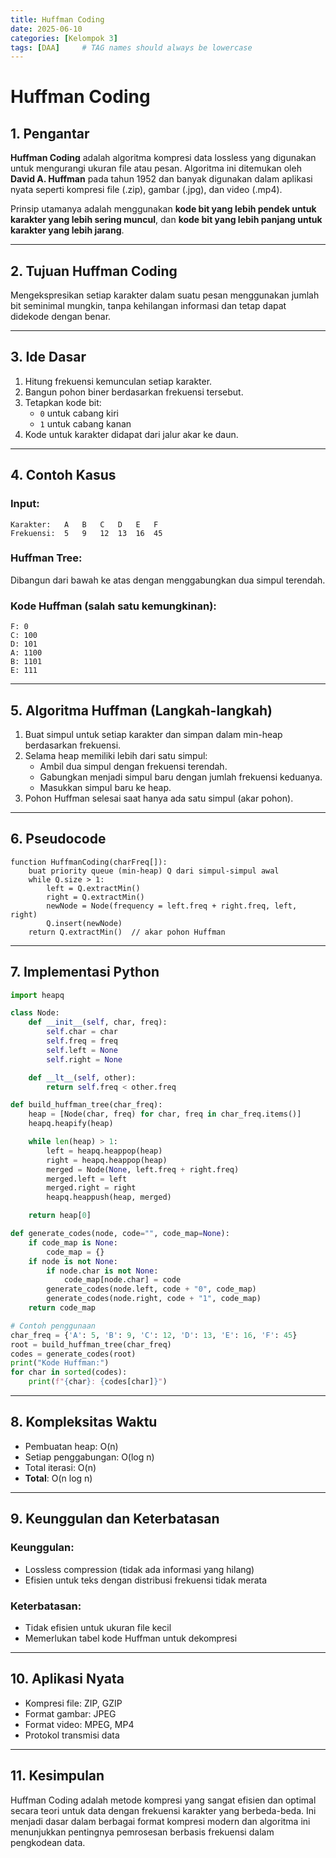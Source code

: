 ```yaml
---
title: Huffman Coding
date: 2025-06-10
categories: [Kelompok 3]
tags: [DAA]     # TAG names should always be lowercase
---
```


# Huffman Coding

## 1. Pengantar

**Huffman Coding** adalah algoritma kompresi data lossless yang digunakan untuk mengurangi ukuran file atau pesan. Algoritma ini ditemukan oleh **David A. Huffman** pada tahun 1952 dan banyak digunakan dalam aplikasi nyata seperti kompresi file (.zip), gambar (.jpg), dan video (.mp4).

Prinsip utamanya adalah menggunakan **kode bit yang lebih pendek untuk karakter yang lebih sering muncul**, dan **kode bit yang lebih panjang untuk karakter yang lebih jarang**.

---

## 2. Tujuan Huffman Coding

Mengekspresikan setiap karakter dalam suatu pesan menggunakan jumlah bit seminimal mungkin, tanpa kehilangan informasi dan tetap dapat didekode dengan benar.

---

## 3. Ide Dasar

1. Hitung frekuensi kemunculan setiap karakter.
2. Bangun pohon biner berdasarkan frekuensi tersebut.
3. Tetapkan kode bit:
   - `0` untuk cabang kiri
   - `1` untuk cabang kanan
4. Kode untuk karakter didapat dari jalur akar ke daun.

---

## 4. Contoh Kasus

### Input:
```
Karakter:   A   B   C   D   E   F
Frekuensi:  5   9   12  13  16  45
```

### Huffman Tree:
Dibangun dari bawah ke atas dengan menggabungkan dua simpul terendah.

### Kode Huffman (salah satu kemungkinan):
```
F: 0
C: 100
D: 101
A: 1100
B: 1101
E: 111
```

---

## 5. Algoritma Huffman (Langkah-langkah)

1. Buat simpul untuk setiap karakter dan simpan dalam min-heap berdasarkan frekuensi.
2. Selama heap memiliki lebih dari satu simpul:
   - Ambil dua simpul dengan frekuensi terendah.
   - Gabungkan menjadi simpul baru dengan jumlah frekuensi keduanya.
   - Masukkan simpul baru ke heap.
3. Pohon Huffman selesai saat hanya ada satu simpul (akar pohon).

---

## 6. Pseudocode

```plaintext
function HuffmanCoding(charFreq[]):
    buat priority queue (min-heap) Q dari simpul-simpul awal
    while Q.size > 1:
        left = Q.extractMin()
        right = Q.extractMin()
        newNode = Node(frequency = left.freq + right.freq, left, right)
        Q.insert(newNode)
    return Q.extractMin()  // akar pohon Huffman
```

---

## 7. Implementasi Python

```python
import heapq

class Node:
    def __init__(self, char, freq):
        self.char = char
        self.freq = freq
        self.left = None
        self.right = None

    def __lt__(self, other):
        return self.freq < other.freq

def build_huffman_tree(char_freq):
    heap = [Node(char, freq) for char, freq in char_freq.items()]
    heapq.heapify(heap)

    while len(heap) > 1:
        left = heapq.heappop(heap)
        right = heapq.heappop(heap)
        merged = Node(None, left.freq + right.freq)
        merged.left = left
        merged.right = right
        heapq.heappush(heap, merged)

    return heap[0]

def generate_codes(node, code="", code_map=None):
    if code_map is None:
        code_map = {}
    if node is not None:
        if node.char is not None:
            code_map[node.char] = code
        generate_codes(node.left, code + "0", code_map)
        generate_codes(node.right, code + "1", code_map)
    return code_map

# Contoh penggunaan
char_freq = {'A': 5, 'B': 9, 'C': 12, 'D': 13, 'E': 16, 'F': 45}
root = build_huffman_tree(char_freq)
codes = generate_codes(root)
print("Kode Huffman:")
for char in sorted(codes):
    print(f"{char}: {codes[char]}")
```

---

## 8. Kompleksitas Waktu

- Pembuatan heap: O(n)
- Setiap penggabungan: O(log n)
- Total iterasi: O(n)
- **Total**: O(n log n)

---

## 9. Keunggulan dan Keterbatasan

### Keunggulan:
- Lossless compression (tidak ada informasi yang hilang)
- Efisien untuk teks dengan distribusi frekuensi tidak merata

### Keterbatasan:
- Tidak efisien untuk ukuran file kecil
- Memerlukan tabel kode Huffman untuk dekompresi

---

## 10. Aplikasi Nyata

- Kompresi file: ZIP, GZIP
- Format gambar: JPEG
- Format video: MPEG, MP4
- Protokol transmisi data

---

## 11. Kesimpulan

Huffman Coding adalah metode kompresi yang sangat efisien dan optimal secara teori untuk data dengan frekuensi karakter yang berbeda-beda. Ini menjadi dasar dalam berbagai format kompresi modern dan algoritma ini menunjukkan pentingnya pemrosesan berbasis frekuensi dalam pengkodean data.

